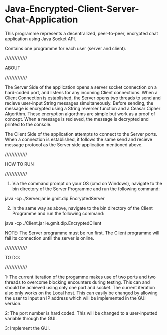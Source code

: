 # Java-Encrypted-Client-Server-Chat-Application
This programme represents a decentralized, peer-to-peer, encrypted chat application using Java Socket API. 

Contains one programme for each user (server and client).

//////////////

ABOUT

//////////////

The Server Side of the application opens a server socket connection on a hard-coded port, and listens for any incoming Client connections.
When a Client Connection is established, the Server opens two threads to send and recieve user-input String messages simultaneously. Before sending, the message is encrypted using a String reverser function and a Ceasar Cipher Algorithm. These encryption algorthms are simple but work as a proof of concept. When a message is recieved, the message is decrypted and printed to the console. 

The Client Side of the application attempts to connect to the Server ports. When a connection is established, it follows the same send and recieve message protocol as the Server side application mentioned above. 

//////////////

HOW TO RUN

//////////////

1) Via the command prompt on your OS (cmd on Windows), navigate to the bin directory of the Server Programme and run the following command:

java -cp ./Server.jar ie.gmit.dip.EncryptedServer

2) In the same way as above, navigate to the bin directory of the Client Programme and run the following command:

java -cp ./Client.jar ie.gmit.dip.EncryptedClient

NOTE: The Server programme must be run first. The Client programme will fail its connection untill the server is online. 


//////////////

TO DO:

//////////////

1: The current iteration of the progamme makes use of two ports and two threads to overcome blocking encounters during testing. This can and should be achieved using only one port and socket. The current iteration also only works on the Local host. This can easily be changed by allowing the user to input an IP address which will be implemented in the GUI version.

2: The port number is hard coded. This will be changed to a user-inputted variable through the GUI. 

3: Implement the GUI.




